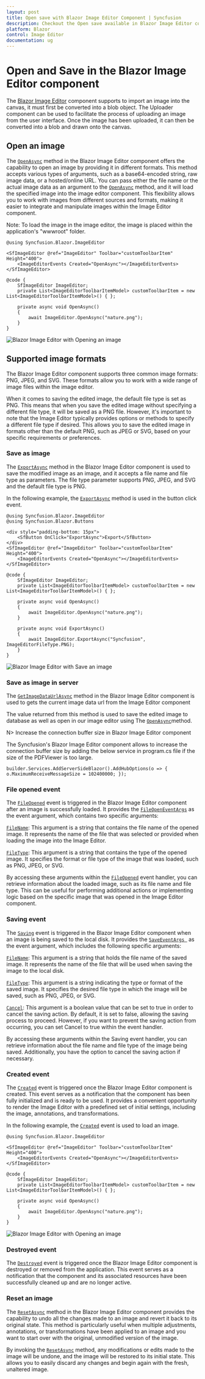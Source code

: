 ```yaml
---
layout: post
title: Open save with Blazor Image Editor Component | Syncfusion
description: Checkout the Open save available in Blazor Image Editor component in Blazor Server App and Blazor WebAssembly App.
platform: Blazor
control: Image Editor
documentation: ug
---
```



# Open and Save in the Blazor Image Editor component

The [Blazor Image Editor](https://www.syncfusion.com/blazor-components/blazor-image-editor) component supports to import an image into the canvas, it must first be converted into a blob object. The Uploader component can be used to facilitate the process of uploading an image from the user interface. Once the image has been uploaded, it can then be converted into a blob and drawn onto the canvas.

## Open an image

The [`OpenAsync`](https://help.syncfusion.com/cr/blazor/Syncfusion.Blazor.ImageEditor.SfImageEditor.html#Syncfusion_Blazor_ImageEditor_SfImageEditor_OpenAsync_System_Object_) method in the Blazor Image Editor component offers the capability to open an image by providing it in different formats. This method accepts various types of arguments, such as a base64-encoded string, raw image data, or a hosted/online URL. You can pass either the file name or the actual image data as an argument to the [`OpenAsync`](https://help.syncfusion.com/cr/blazor/Syncfusion.Blazor.ImageEditor.SfImageEditor.html#Syncfusion_Blazor_ImageEditor_SfImageEditor_OpenAsync_System_Object_) method, and it will load the specified image into the image editor component. This flexibility allows you to work with images from different sources and formats, making it easier to integrate and manipulate images within the Image Editor component.

Note: To load the image in the image editor, the image is placed within the application's "wwwroot" folder.

```cshtml
@using Syncfusion.Blazor.ImageEditor 

<SfImageEditor @ref="ImageEditor" Toolbar="customToolbarItem" Height="400">
    <ImageEditorEvents Created="OpenAsync"></ImageEditorEvents>
</SfImageEditor> 

@code { 
    SfImageEditor ImageEditor; 
    private List<ImageEditorToolbarItemModel> customToolbarItem = new List<ImageEditorToolbarItemModel>() { }; 

    private async void OpenAsync() 
    { 
        await ImageEditor.OpenAsync("nature.png"); 
    } 
}
```

![Blazor Image Editor with Opening an image](./images/blazor-image-editor-open.png)

## Supported image formats

The Blazor Image Editor component supports three common image formats: PNG, JPEG, and SVG. These formats allow you to work with a wide range of image files within the image editor.

When it comes to saving the edited image, the default file type is set as PNG. This means that when you save the edited image without specifying a different file type, it will be saved as a PNG file. However, it's important to note that the Image Editor typically provides options or methods to specify a different file type if desired. This allows you to save the edited image in formats other than the default PNG, such as JPEG or SVG, based on your specific requirements or preferences. 

### Save as image

The [`ExportAsync`](https://help.syncfusion.com/cr/blazor/Syncfusion.Blazor.ImageEditor.SfImageEditor.html#Syncfusion_Blazor_ImageEditor_SfImageEditor_ExportAsync_System_String_Syncfusion_Blazor_ImageEditor_ImageEditorFileType_) method in the Blazor Image Editor component is used to save the modified image as an image, and it accepts a file name and file type as parameters. The file type parameter supports PNG, JPEG, and SVG and the default file type is PNG.

In the following example, the [`ExportAsync`](https://help.syncfusion.com/cr/blazor/Syncfusion.Blazor.ImageEditor.SfImageEditor.html#Syncfusion_Blazor_ImageEditor_SfImageEditor_ExportAsync_System_String_Syncfusion_Blazor_ImageEditor_ImageEditorFileType_) method is used in the button click event.

```cshtml
@using Syncfusion.Blazor.ImageEditor
@using Syncfusion.Blazor.Buttons

<div style="padding-bottom: 15px">
    <SfButton OnClick="ExportAsync">Export</SfButton>
</div>
<SfImageEditor @ref="ImageEditor" Toolbar="customToolbarItem" Height="400">
    <ImageEditorEvents Created="OpenAsync"></ImageEditorEvents>
</SfImageEditor> 

@code { 
    SfImageEditor ImageEditor; 
    private List<ImageEditorToolbarItemModel> customToolbarItem = new List<ImageEditorToolbarItemModel>() { }; 

    private async void OpenAsync() 
    { 
        await ImageEditor.OpenAsync("nature.png"); 
    }

    private async void ExportAsync()
    {
        await ImageEditor.ExportAsync("Syncfusion", ImageEditorFileType.PNG);
    }
}
```

![Blazor Image Editor with Save an image](./images/blazor-image-editor-export.png)

### Save as image in server

The [`GetImageDataUrlAsync`](https://help.syncfusion.com/cr/blazor/Syncfusion.Blazor.ImageEditor.SfImageEditor.html#Syncfusion_Blazor_ImageEditor_SfImageEditor_GetImageDataUrlAsync) method in the Blazor Image Editor component is used to gets the current image data url from the Image Editor component

The value returned from this method is used to save the edited image to database as well as open in our image editor using The [`OpenAsync`](https://help.syncfusion.com/cr/blazor/Syncfusion.Blazor.ImageEditor.SfImageEditor.html#Syncfusion_Blazor_ImageEditor_SfImageEditor_OpenAsync_System_Object_)method.

N> Increase the connection buffer size in Blazor Image Editor component

The Syncfusion's Blazor Image Editor component allows to increase the connection buffer size by adding the below service in program.cs file if the size of the PDFViewer is too large.

```cshtml
builder.Services.AddServerSideBlazor().AddHubOptions(o => { o.MaximumReceiveMessageSize = 102400000; });
```

### File opened event

The [`FileOpened`](https://help.syncfusion.com/cr/blazor/Syncfusion.Blazor.ImageEditor.ImageEditorEvents.html#Syncfusion_Blazor_ImageEditor_ImageEditorEvents_FileOpened) event is triggered in the Blazor Image Editor component after an image is successfully loaded. It provides the [`FileOpenEventArgs`](https://help.syncfusion.com/cr/blazor/Syncfusion.Blazor.ImageEditor.FileOpenEventArgs.html) as the event argument, which contains two specific arguments:

[`FileName`](https://help.syncfusion.com/cr/blazor/Syncfusion.Blazor.ImageEditor.FileOpenEventArgs.html#Syncfusion_Blazor_ImageEditor_FileOpenEventArgs_FileName): This argument is a string that contains the file name of the opened image. It represents the name of the file that was selected or provided when loading the image into the Image Editor.

[`FileType`](https://help.syncfusion.com/cr/blazor/Syncfusion.Blazor.ImageEditor.FileOpenEventArgs.html#Syncfusion_Blazor_ImageEditor_FileOpenEventArgs_FileType): This argument is a string that contains the type of the opened image. It specifies the format or file type of the image that was loaded, such as PNG, JPEG, or SVG. 

By accessing these arguments within the [`FileOpened`](https://help.syncfusion.com/cr/blazor/Syncfusion.Blazor.ImageEditor.ImageEditorEvents.html#Syncfusion_Blazor_ImageEditor_ImageEditorEvents_FileOpened) event handler, you can retrieve information about the loaded image, such as its file name and file type. This can be useful for performing additional actions or implementing logic based on the specific image that was opened in the Image Editor component. 

### Saving event

The [`Saving`](https://help.syncfusion.com/cr/blazor/Syncfusion.Blazor.ImageEditor.ImageEditorEvents.html#Syncfusion_Blazor_ImageEditor_ImageEditorEvents_Saving) event is triggered in the Blazor Image Editor component when an image is being saved to the local disk. It provides the [`SaveEventArgs `](https://help.syncfusion.com/cr/blazor/Syncfusion.Blazor.ImageEditor.SaveEventArgs.html) as the event argument, which includes the following specific arguments:

[`FileName`](https://help.syncfusion.com/cr/blazor/Syncfusion.Blazor.ImageEditor.SaveEventArgs.html#Syncfusion_Blazor_ImageEditor_SaveEventArgs_FileName): This argument is a string that holds the file name of the saved image. It represents the name of the file that will be used when saving the image to the local disk.

[`FileType`](https://help.syncfusion.com/cr/blazor/Syncfusion.Blazor.ImageEditor.SaveEventArgs.html#Syncfusion_Blazor_ImageEditor_SaveEventArgs_FileType): This argument is a string indicating the type or format of the saved image. It specifies the desired file type in which the image will be saved, such as PNG, JPEG, or SVG.

[`Cancel`](https://help.syncfusion.com/cr/blazor/Syncfusion.Blazor.ImageEditor.SaveEventArgs.html#Syncfusion_Blazor_ImageEditor_SaveEventArgs_Cancel): This argument is a boolean value that can be set to true in order to cancel the saving action. By default, it is set to false, allowing the saving process to proceed. However, if you want to prevent the saving action from occurring, you can set Cancel to true within the event handler.

By accessing these arguments within the Saving event handler, you can retrieve information about the file name and file type of the image being saved. Additionally, you have the option to cancel the saving action if necessary.

### Created event

The [`Created`](https://help.syncfusion.com/cr/blazor/Syncfusion.Blazor.ImageEditor.ImageEditorEvents.html#Syncfusion_Blazor_ImageEditor_ImageEditorEvents_Created) event is triggered once the Blazor Image Editor component is created. This event serves as a notification that the component has been fully initialized and is ready to be used. It provides a convenient opportunity to render the Image Editor with a predefined set of initial settings, including the image, annotations, and transformations.

In the following example, the [`Created`](https://help.syncfusion.com/cr/blazor/Syncfusion.Blazor.ImageEditor.ImageEditorEvents.html#Syncfusion_Blazor_ImageEditor_ImageEditorEvents_Created) event is used to load an image.

```cshtml
@using Syncfusion.Blazor.ImageEditor 

<SfImageEditor @ref="ImageEditor" Toolbar="customToolbarItem" Height="400">
    <ImageEditorEvents Created="OpenAsync"></ImageEditorEvents>
</SfImageEditor> 

@code { 
    SfImageEditor ImageEditor; 
    private List<ImageEditorToolbarItemModel> customToolbarItem = new List<ImageEditorToolbarItemModel>() { }; 

    private async void OpenAsync() 
    { 
        await ImageEditor.OpenAsync("nature.png"); 
    } 
}
```

![Blazor Image Editor with Opening an image](./images/blazor-image-editor-open.png)

### Destroyed event

The [`Destroyed`](https://help.syncfusion.com/cr/blazor/Syncfusion.Blazor.ImageEditor.ImageEditorEvents.html#Syncfusion_Blazor_ImageEditor_ImageEditorEvents_Destroyed) event is triggered once the Blazor Image Editor component is destroyed or removed from the application. This event serves as a notification that the component and its associated resources have been successfully cleaned up and are no longer active.

### Reset an image

The [`ResetAsync`](https://help.syncfusion.com/cr/blazor/Syncfusion.Blazor.ImageEditor.SfImageEditor.html#Syncfusion_Blazor_ImageEditor_SfImageEditor_ResetAsync) method in the Blazor Image Editor component provides the capability to undo all the changes made to an image and revert it back to its original state. This method is particularly useful when multiple adjustments, annotations, or transformations have been applied to an image and you want to start over with the original, unmodified version of the image. 

By invoking the [`ResetAsync`](https://help.syncfusion.com/cr/blazor/Syncfusion.Blazor.ImageEditor.SfImageEditor.html#Syncfusion_Blazor_ImageEditor_SfImageEditor_ResetAsync) method, any modifications or edits made to the image will be undone, and the image will be restored to its initial state. This allows you to easily discard any changes and begin again with the fresh, unaltered image.